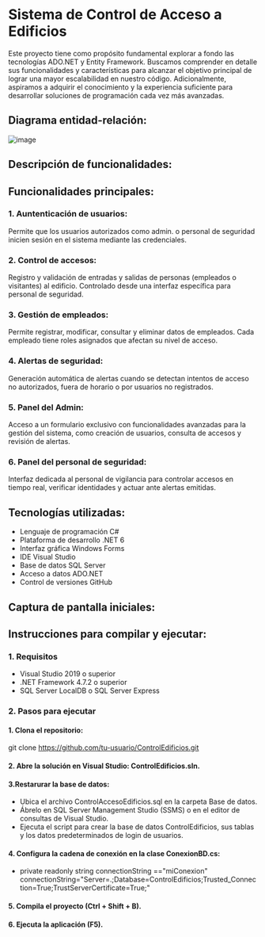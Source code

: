 # Sistema de Control de Acceso a Edificios
Este proyecto tiene como propósito fundamental explorar a fondo las tecnologías ADO.NET y Entity Framework. Buscamos comprender en detalle sus funcionalidades y características para alcanzar el objetivo principal de lograr una mayor escalabilidad en nuestro código. Adicionalmente, aspiramos a adquirir el conocimiento y la experiencia suficiente para desarrollar soluciones de programación cada vez más avanzadas.

## Diagrama entidad-relación:
![image](https://github.com/user-attachments/assets/47f5c6a0-896b-4bbf-95d1-fb068bda9ddd)

## Descripción de funcionalidades:

## Funcionalidades principales:
### 1. Auntenticación de usuarios:
Permite que los usuarios autorizados como admin. o personal de seguridad inicien sesión en el sistema mediante las credenciales.

### 2. Control de accesos:
Registro y validación de entradas y salidas de personas (empleados o visitantes) al edificio. Controlado desde una interfaz específica para personal de seguridad.

### 3. Gestión de empleados:
Permite registrar, modificar, consultar y eliminar datos de empleados. Cada empleado tiene roles asignados que afectan su nivel de acceso.

### 4. Alertas de seguridad:
Generación automática de alertas cuando se detectan intentos de acceso no autorizados, fuera de horario o por usuarios no registrados.

### 5. Panel del Admin:
Acceso a un formulario exclusivo con funcionalidades avanzadas para la gestión del sistema, como creación de usuarios, consulta de accesos y revisión de alertas.

### 6. Panel del personal de seguridad:
Interfaz dedicada al personal de vigilancia para controlar accesos en tiempo real, verificar identidades y actuar ante alertas emitidas.


## Tecnologías utilizadas:
- Lenguaje de programación C#
- Plataforma de desarrollo .NET 6
- Interfaz gráfica Windows Forms
- IDE Visual Studio
- Base de datos SQL Server
- Acceso a datos ADO.NET
- Control de versiones GitHub

## Captura de pantalla iniciales:


## Instrucciones para compilar y ejecutar:

### 1. Requisitos
- Visual Studio 2019 o superior
- .NET Framework 4.7.2 o superior
- SQL Server LocalDB o SQL Server Express

### 2. Pasos para ejecutar

#### 1. Clona el repositorio:
git clone https://github.com/tu-usuario/ControlEdificios.git

#### 2. Abre la solución en Visual Studio: ControlEdificios.sln.

#### 3.Restarurar la base de datos:

- Ubica el archivo ControlAccesoEdificios.sql en la carpeta Base de datos.
- Ábrelo en SQL Server Management Studio (SSMS) o en el editor de consultas de Visual Studio.
- Ejecuta el script para crear la base de datos ControlEdificios, sus tablas y los datos predeterminados de login de usuarios.

#### 4. Configura la cadena de conexión en la clase ConexionBD.cs:

- private readonly string connectionString =="miConexion" connectionString="Server=.;Database=ControlEdificios;Trusted_Connection=True;TrustServerCertificate=True;"

#### 5. Compila el proyecto (Ctrl + Shift + B).

#### 6. Ejecuta la aplicación (F5).
